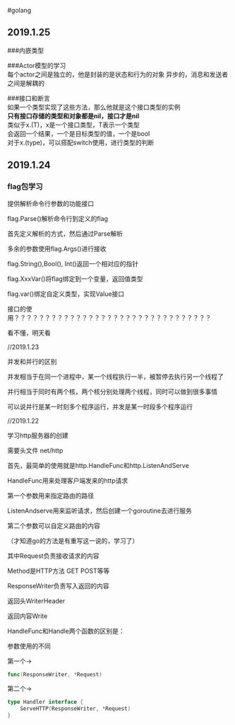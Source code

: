 ﻿#golang

2019.1.25
---
###内嵌类型

###Actor模型的学习  
每个actor之间是独立的，他是封装的是状态和行为的对象
异步的，消息和发送者之间是解耦的

###接口和断言  
如果一个类型实现了这些方法，那么他就是这个接口类型的实例   
**只有接口存储的类型和对象都是nil，接口才是nil**  
类似于x.(T)，x是一个接口类型，T表示一个类型  
会返回一个结果，一个是目标类型的值，一个是bool  
对于x.(type)，可以搭配switch使用，进行类型的判断  


2019.1.24
---
### flag包学习

提供解析命令行参数的功能接口

flag.Parse()解析命令行到定义的flag

首先定义解析的方式，然后通过Parse解析

多余的参数使用flag.Args()进行接收

flag.String(),Bool(), Int()返回一个相对应的指针

flag.XxxVar()将flag绑定到一个变量，返回值类型

flag.var()绑定自定义类型，实现Value接口


接口的使用？？？？？？？？？？？？？？？？？？？？？？？？？？？？？？？？

看不懂，明天看



//2019.1.23

并发和并行的区别

并发相当于在同一个进程中，某一个线程执行一半，被暂停去执行另一个线程了

并行相当于同时有两个核，两个核分别处理两个线程，同时可以做到很多事情

可以说并行是某一时刻多个程序运行，并发是某一时段多个程序运行


//2019.1.22

学习http服务器的创建

需要头文件 net/http



首先，最简单的使用就是http.HandleFunc和http.ListenAndServe

HandleFunc用来处理客户端发来的http请求

第一个参数用来指定路由的路径

ListenAndserve用来监听请求，然后创建一个goroutine去进行服务

第二个参数可以自定义路由的内容



（才知道go的方法是有重写这一说的，学习了）



其中Request负责接收请求的内容

Method是HTTP方法	GET POST等等

ResponseWriter负责写入返回的内容

返回头WriterHeader

返回内容Write



HandleFunc和Handle两个函数的区别是：

参数使用的不同

第一个->
```go
func(ResponseWriter, *Request)
```
第二个->
```go
type Handler interface {
    ServeHTTP(ResponseWriter, *Request)
}
```
